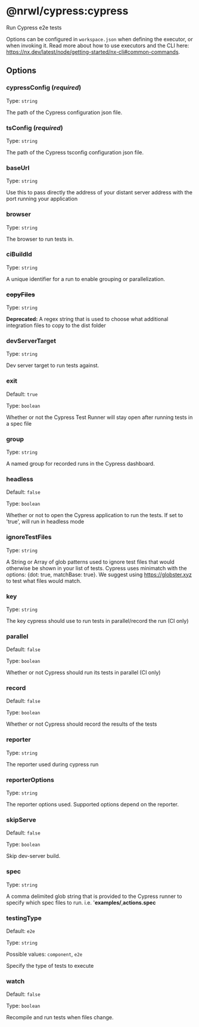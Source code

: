 # @nrwl/cypress:cypress

Run Cypress e2e tests

Options can be configured in `workspace.json` when defining the executor, or when invoking it.
Read more about how to use executors and the CLI here: https://nx.dev/latest/node/getting-started/nx-cli#common-commands.

## Options

### cypressConfig (_**required**_)

Type: `string`

The path of the Cypress configuration json file.

### tsConfig (_**required**_)

Type: `string`

The path of the Cypress tsconfig configuration json file.

### baseUrl

Type: `string`

Use this to pass directly the address of your distant server address with the port running your application

### browser

Type: `string`

The browser to run tests in.

### ciBuildId

Type: `string`

A unique identifier for a run to enable grouping or parallelization.

### ~~copyFiles~~

Type: `string`

**Deprecated:** A regex string that is used to choose what additional integration files to copy to the dist folder

### devServerTarget

Type: `string`

Dev server target to run tests against.

### exit

Default: `true`

Type: `boolean`

Whether or not the Cypress Test Runner will stay open after running tests in a spec file

### group

Type: `string`

A named group for recorded runs in the Cypress dashboard.

### headless

Default: `false`

Type: `boolean`

Whether or not to open the Cypress application to run the tests. If set to 'true', will run in headless mode

### ignoreTestFiles

Type: `string`

A String or Array of glob patterns used to ignore test files that would otherwise be shown in your list of tests. Cypress uses minimatch with the options: {dot: true, matchBase: true}. We suggest using https://globster.xyz to test what files would match.

### key

Type: `string`

The key cypress should use to run tests in parallel/record the run (CI only)

### parallel

Default: `false`

Type: `boolean`

Whether or not Cypress should run its tests in parallel (CI only)

### record

Default: `false`

Type: `boolean`

Whether or not Cypress should record the results of the tests

### reporter

Type: `string`

The reporter used during cypress run

### reporterOptions

Type: `string`

The reporter options used. Supported options depend on the reporter.

### skipServe

Default: `false`

Type: `boolean`

Skip dev-server build.

### spec

Type: `string`

A comma delimited glob string that is provided to the Cypress runner to specify which spec files to run. i.e. '**examples/**,**actions.spec**

### testingType

Default: `e2e`

Type: `string`

Possible values: `component`, `e2e`

Specify the type of tests to execute

### watch

Default: `false`

Type: `boolean`

Recompile and run tests when files change.
